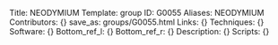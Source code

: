 Title: NEODYMIUM
Template: group 
ID: G0055
Aliases: NEODYMIUM
Contributors: {}
save_as: groups/G0055.html 
Links: {} 
Techniques: {} 
Software: {} 
Bottom_ref_l: {} 
Bottom_ref_r: {} 
Description: {} 
Scripts: {} 
